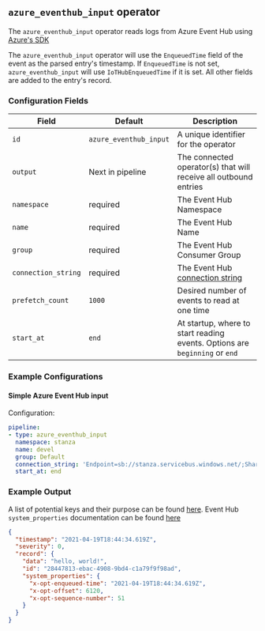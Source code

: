 ## `azure_eventhub_input` operator

The `azure_eventhub_input` operator reads logs from Azure Event Hub using [Azure's SDK](https://github.com/Azure/azure-event-hubs-go)

The `azure_eventhub_input` operator will use the `EnqueuedTime` field of the event as the parsed entry's timestamp. If `EnqueuedTime` is not set, `azure_eventhub_input` will use `IoTHubEnqueuedTime` if it is set. All other fields are added to the entry's record.

### Configuration Fields

| Field               | Default                | Description                                                                                   |
| ---                 | ---                    | ---                                                                                           |
| `id`                | `azure_eventhub_input` | A unique identifier for the operator                                                          |
| `output`            | Next in pipeline       | The connected operator(s) that will receive all outbound entries                              |
| `namespace`         | required               | The Event Hub Namespace                                                                       |
| `name`              | required               | The Event Hub Name                                                                            |
| `group`             | required               | The Event Hub Consumer Group                                                                  |
| `connection_string` | required               | The Event Hub [connection string](https://docs.microsoft.com/en-us/azure/event-hubs/event-hubs-get-connection-string) |
| `prefetch_count`    | `1000`                 | Desired number of events to read at one time                                                  |
| `start_at`          | `end`                  | At startup, where to start reading events. Options are `beginning` or `end`                   |

### Example Configurations

#### Simple Azure Event Hub input

Configuration:
```yaml
pipeline:
- type: azure_eventhub_input
  namespace: stanza
  name: devel
  group: Default
  connection_string: 'Endpoint=sb://stanza.servicebus.windows.net/;SharedAccessKeyName=dev;SharedAccessKey=supersecretkey;EntityPath=devel'
  start_at: end
```

### Example Output

A list of potential keys and their purpose can be found [here](https://github.com/Azure/azure-event-hubs-go/blob/master/event.go). Event Hub `system_properties` documentation can be found [here](https://docs.microsoft.com/en-us/azure/data-explorer/ingest-data-event-hub-overview#event-system-properties-mapping)

```json
{
  "timestamp": "2021-04-19T18:44:34.619Z",
  "severity": 0,
  "record": {
    "data": "hello, world!",
    "id": "28447813-ebac-4908-9bd4-c1a79f9f98ad",
    "system_properties": {
      "x-opt-enqueued-time": "2021-04-19T18:44:34.619Z",
      "x-opt-offset": 6120,
      "x-opt-sequence-number": 51
    }
  }
}
```